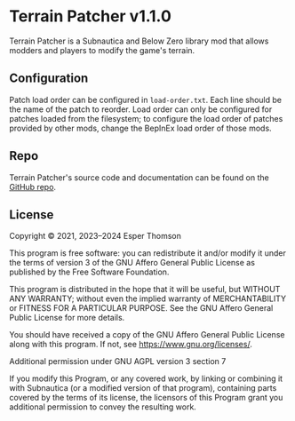 # Terrain Patcher v1.1.0

Terrain Patcher is a Subnautica and Below Zero library mod that allows modders and players to modify
the game's terrain.

## Configuration

Patch load order can be configured in `load-order.txt`. Each line should be the name of the patch to
reorder. Load order can only be configured for patches loaded from the filesystem; to configure the
load order of patches provided by other mods, change the BepInEx load order of those mods.

## Repo

Terrain Patcher's source code and documentation can be found on the [GitHub
repo](https://github.com/Esper89/Subnautica-TerrainPatcher).

## License

Copyright © 2021, 2023–2024 Esper Thomson

This program is free software: you can redistribute it and/or modify it under the terms of version
3 of the GNU Affero General Public License as published by the Free Software Foundation.

This program is distributed in the hope that it will be useful, but WITHOUT ANY WARRANTY; without
even the implied warranty of MERCHANTABILITY or FITNESS FOR A PARTICULAR PURPOSE. See the GNU Affero
General Public License for more details.

You should have received a copy of the GNU Affero General Public License along with this program.
If not, see <https://www.gnu.org/licenses/>.

Additional permission under GNU AGPL version 3 section 7

If you modify this Program, or any covered work, by linking or combining it with Subnautica (or a
modified version of that program), containing parts covered by the terms of its license, the
licensors of this Program grant you additional permission to convey the resulting work.

